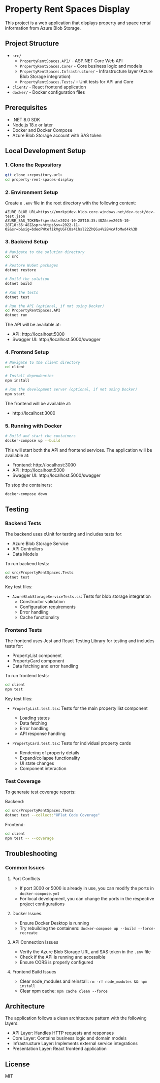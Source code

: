 # Property Rent Spaces Display

This project is a web application that displays property and space rental information from Azure Blob Storage.

## Project Structure

- `src/`
  - `PropertyRentSpaces.API/` - ASP.NET Core Web API
  - `PropertyRentSpaces.Core/` - Core business logic and models
  - `PropertyRentSpaces.Infrastructure/` - Infrastructure layer (Azure Blob Storage integration)
  - `PropertyRentSpaces.Tests/` - Unit tests for API and Core
- `client/` - React frontend application
- `docker/` - Docker configuration files

## Prerequisites

- .NET 8.0 SDK
- Node.js 18.x or later
- Docker and Docker Compose
- Azure Blob Storage account with SAS token

## Local Development Setup

### 1. Clone the Repository
```bash
git clone <repository-url>
cd property-rent-spaces-display
```

### 2. Environment Setup

Create a `.env` file in the root directory with the following content:
```
AZURE_BLOB_URL=https://nmrkpidev.blob.core.windows.net/dev-test/dev-test.json
AZURE_SAS_TOKEN=?sp=r&st=2024-10-28T10:35:48Z&se=2025-10-28T18:35:48Z&spr=https&sv=2022-11-02&sr=b&sig=bdeoPWtefikVgUGFCUs4ihsl22ZhQGu4%2B4cAfoMwd4k%3D
```

### 3. Backend Setup

```bash
# Navigate to the solution directory
cd src

# Restore NuGet packages
dotnet restore

# Build the solution
dotnet build

# Run the tests
dotnet test

# Run the API (optional, if not using Docker)
cd PropertyRentSpaces.API
dotnet run
```

The API will be available at:
- API: http://localhost:5000
- Swagger UI: http://localhost:5000/swagger

### 4. Frontend Setup

```bash
# Navigate to the client directory
cd client

# Install dependencies
npm install

# Run the development server (optional, if not using Docker)
npm start
```

The frontend will be available at:
- http://localhost:3000

### 5. Running with Docker

```bash
# Build and start the containers
docker-compose up --build
```

This will start both the API and frontend services. The application will be available at:
- Frontend: http://localhost:3000
- API: http://localhost:5000
- Swagger UI: http://localhost:5000/swagger

To stop the containers:
```bash
docker-compose down
```

## Testing

### Backend Tests
The backend uses xUnit for testing and includes tests for:
- Azure Blob Storage Service
- API Controllers
- Data Models

To run backend tests:
```bash
cd src/PropertyRentSpaces.Tests
dotnet test
```

Key test files:
- `AzureBlobStorageServiceTests.cs`: Tests for blob storage integration
  - Constructor validation
  - Configuration requirements
  - Error handling
  - Cache functionality

### Frontend Tests
The frontend uses Jest and React Testing Library for testing and includes tests for:
- PropertyList component
- PropertyCard component
- Data fetching and error handling

To run frontend tests:
```bash
cd client
npm test
```

Key test files:
- `PropertyList.test.tsx`: Tests for the main property list component
  - Loading states
  - Data fetching
  - Error handling
  - API response handling

- `PropertyCard.test.tsx`: Tests for individual property cards
  - Rendering of property details
  - Expand/collapse functionality
  - UI state changes
  - Component interaction

### Test Coverage
To generate test coverage reports:

Backend:
```bash
cd src/PropertyRentSpaces.Tests
dotnet test --collect:"XPlat Code Coverage"
```

Frontend:
```bash
cd client
npm test -- --coverage
```

## Troubleshooting

### Common Issues

1. Port Conflicts
   - If port 3000 or 5000 is already in use, you can modify the ports in `docker-compose.yml`
   - For local development, you can change the ports in the respective project configurations

2. Docker Issues
   - Ensure Docker Desktop is running
   - Try rebuilding the containers: `docker-compose up --build --force-recreate`

3. API Connection Issues
   - Verify the Azure Blob Storage URL and SAS token in the `.env` file
   - Check if the API is running and accessible
   - Ensure CORS is properly configured

4. Frontend Build Issues
   - Clear node_modules and reinstall: `rm -rf node_modules && npm install`
   - Clear npm cache: `npm cache clean --force`

## Architecture

The application follows a clean architecture pattern with the following layers:
- API Layer: Handles HTTP requests and responses
- Core Layer: Contains business logic and domain models
- Infrastructure Layer: Implements external service integrations
- Presentation Layer: React frontend application

## License

MIT
